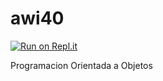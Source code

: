 # awi40

[![Run on Repl.it](https://repl.it/badge/github/Dianamarlen12/awi40)](https://repl.it/github/Dianamarlen12/awi40)

Programacion Orientada a Objetos
